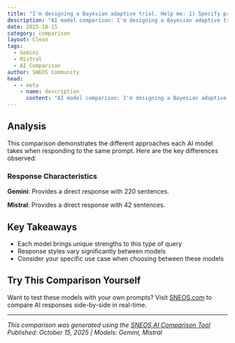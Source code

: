 ```yaml
---
title: "I'm designing a Bayesian adaptive trial. Help me: 1) Specify prior distributions for parameters"
description: "AI model comparison: I'm designing a Bayesian adaptive trial. Help me: 1) Specify prior distributions for parameters..."
date: 2025-10-15
category: comparison
layout: Clean
tags:
  - Gemini
  - Mistral
  - AI Comparison
author: SNEOS Community
head:
  - - meta
    - name: description
      content: "AI model comparison: I'm designing a Bayesian adaptive trial. Help me: 1) Specify prior distributions for parameters..."
---
```


<ChatComparison
  title="I'm designing a Bayesian adaptive trial. Help me: 1) Specify prior distributions for parameters"
  prompt="I'm designing a Bayesian adaptive trial. Help me: 1) Specify prior distributions for parameters"
  :responses='{"Gemini": "Specifying prior distributions is a crucial step in designing a Bayesian adaptive trial. Priors encapsulate existing knowledge (or lack thereof) before the trial begins and are combined with the data to form posterior distributions, which then guide adaptive decisions.\n\nHere\u0027s a structured approach to specifying prior distributions, covering common parameter types and important considerations:\n\n---\n\n## **1. Core Principles for Prior Specification**\n\nBefore diving into specific distributions, keep these principles in mind:\n\n1.  **Reflect Existing Knowledge:** Priors should genuinely reflect what is known or believed about the parameters *before* seeing any trial data. This knowledge can come from:\n    *   **Previous Trials:** Similar studies, meta-analyses.\n    *   **Historical Data:** Real-world evidence, registries.\n    *   **Expert Opinion:** Structured elicitation from clinicians, statisticians, and domain experts.\n    *   **Pilot Studies/Phase 1/2 Data:** Earlier phase results for the same drug/intervention.\n    *   **Theoretical Considerations:** Biological plausibility, known limits.\n\n2.  **Transparency:** Clearly state your chosen priors and provide a robust justification for their selection. This is especially important for regulatory submissions.\n\n3.  **Conjugacy (Practicality):** Whenever possible, choose a prior distribution that is *conjugate* to your likelihood function. This means the posterior distribution will belong to the same family as the prior, simplifying computations significantly \u2013 which is critical in adaptive designs where posteriors are updated frequently.\n\n4.  **Sensitivity Analysis:** Always perform a sensitivity analysis by trying a range of plausible priors (e.g., more skeptical, more enthusiastic, less informative). This helps demonstrate that your conclusions are robust and not overly dependent on a specific prior choice.\n\n---\n\n## **2. Common Parameter Types and Recommended Prior Distributions**\n\nLet\u0027s look at typical parameters encountered in clinical trials and suitable prior distributions.\n\n### **A. For Proportions/Rates (e.g., Response Rate, Success Rate, AE Rate)**\n\n*   **Parameter:** $p \\in [0, 1]$ (e.g., $p_T$ for treatment, $p_C$ for control).\n*   **Likelihood:** Bernoulli or Binomial.\n*   **Conjugate Prior:** **Beta distribution** ($\\text{Beta}(\\alpha, \\beta)$).\n    *   **Interpretation:** $\\alpha$ can be thought of as the number of \u0022prior successes\u0022 and $\\beta$ as the number of \u0022prior failures.\u0022 The mean of a Beta distribution is $\\alpha / (\\alpha \u002B \\beta)$.\n\n*   **How to Choose $\\alpha$ and $\\beta$:**\n\n    1.  **Non-Informative Priors:**\n        *   **Uniform Prior:** $\\text{Beta}(1, 1)$. This assumes all values of $p$ are equally likely. It\u0027s often chosen when there\u0027s truly no prior information, or to demonstrate that results are data-driven.\n        *   **Jeffreys Prior:** $\\text{Beta}(0.5, 0.5)$. This is a common choice for its theoretical properties (e.g., invariance under reparameterization). It places more weight on values near 0 and 1 than the uniform prior.\n        *   **\u0022Slightly Informative\u0022 (Weakly Informative):** $\\text{Beta}(2, 2)$ or $\\text{Beta}(0.5, 0.5)$ for \u0022success\u0022 and \u0022failure\u0022 arms often used in early phases to ensure stable posteriors, or when you have a very vague belief that the rates aren\u0027t extreme.\n\n    2.  **Informative Priors (Most Common in Adaptive Trials):**\n        *   **From Historical Data:** If a previous trial found a response rate of 30% in 100 patients (30 successes, 70 failures), you might use $\\text{Beta}(30, 70)$ or scale it down for less influence (e.g., $\\text{Beta}(3, 7)$ for a \u0022prior effective sample size\u0022 of 10).\n        *   **From Expert Elicitation:**\n            *   Ask experts: \u0022What\u0027s the most likely response rate?\u0022 (gives you the mean, $\\mu = \\alpha/(\\alpha\u002B\\beta)$).\n            *   Ask: \u0022What\u0027s a plausible range (e.g., 95% credible interval)?\u0022 This helps determine the \u0022concentration\u0022 or effective sample size ($\\alpha\u002B\\beta$).\n            *   Example: An expert believes the response rate is around 40% (mean = 0.4) and is fairly certain it\u0027s between 30% and 50%. You can use tools or iterative methods to find $\\alpha, \\beta$ that match this. A common approach: specify a mean and an effective sample size.\n                *   $\\alpha = \\text{mean} \\times \\text{effective sample size}$\n                *   $\\beta = (1 - \\text{mean}) \\times \\text{effective sample size}$\n                *   e.g., mean = 0.4, effective sample size = 20. Then $\\alpha = 0.4 \\times 20 = 8$, $\\beta = 0.6 \\times 20 = 12$. So $\\text{Beta}(8, 12)$.\n\n### **B. For Means (e.g., Change in Biomarker, Pain Score, Continuous Outcome)**\n\n*   **Parameter:** $\\mu \\in (-\\infty, \\infty)$.\n*   **Likelihood:** Normal distribution ($\\text{N}(\\mu, \\sigma^2)$), where $\\sigma^2$ (variance) might be known or unknown.\n*   **Conjugate Prior:**\n    *   **If $\\sigma^2$ is known:** **Normal distribution** ($\\text{N}(\\mu_0, \\tau^2)$).\n        *   $\\mu_0$: Prior mean (your best guess for the true mean).\n        *   $\\tau^2$: Prior variance (reflects your uncertainty about $\\mu_0$). A smaller $\\tau^2$ means more certainty.\n    *   **If $\\sigma^2$ is unknown:** A **Normal-Inverse-Gamma** prior for $(\\mu, \\sigma^2)$ is conjugate. This models $\\mu$ conditionally on $\\sigma^2$ as Normal, and $\\sigma^2$ marginally as Inverse-Gamma.\n        *   Often, you can set a prior on $\\mu$ and a separate prior on $\\sigma^2$ and use MCMC (e.g., in Stan, JAGS, or WinBUGS) if analytical conjugacy is too complex.\n\n*   **How to Choose $\\mu_0$ and $\\tau^2$ (for $\\mu$):**\n\n    1.  **Non-Informative:** A very large $\\tau^2$ (e.g., $10^6$ or $10^8$) effectively makes the prior flat over a wide range. Or use a scale-invariant prior like Jeffreys for mean/variance.\n    2.  **Informative:**\n        *   **From Historical Data/Pilot:** $\\mu_0$ would be the observed mean from a prior study. $\\tau^2$ could be derived from the standard error of that mean, reflecting your belief in how precisely that prior estimate represents the true mean.\n        *   **From Expert Elicitation:**\n            *   Ask: \u0022What\u0027s the most likely value for the mean change?\u0022 (gives $\\mu_0$).\n            *   Ask: \u0022What range would contain the true mean 95% of the time?\u0022 (e.g., from $X$ to $Y$). You can then approximate $\\tau^2$ such that $\\mu_0 \\pm 1.96 \\sqrt{\\tau^2}$ covers this range.\n\n### **C. For Variances/Standard Deviations ($\\sigma^2$ or $\\sigma$)**\n\n*   **Parameter:** $\\sigma^2 \\in (0, \\infty)$ or $\\sigma \\in (0, \\infty)$.\n*   **Likelihood:** Normal.\n*   **Conjugate Prior (for $\\sigma^2$):** **Inverse-Gamma distribution** ($\\text{InvGamma}(\\alpha, \\beta)$).\n    *   This is the conjugate prior for the variance of a Normal distribution (when the mean is unknown). The mean of $\\text{InvGamma}(\\alpha, \\beta)$ is $\\beta/(\\alpha-1)$ for $\\alpha \u003E 1$.\n*   **Alternative (for $\\sigma$):** **Half-Normal, Half-Cauchy, or Lognormal** for the standard deviation ($\\sigma$). These are often easier to interpret and elicit.\n\n*   **How to Choose Parameters:**\n\n    1.  **Non-Informative:**\n        *   For Inverse-Gamma: $\\text{InvGamma}(0.001, 0.001)$ or $\\text{InvGamma}(0.5, 0.5)$ (Jeffreys\u0027 for scale). These are often called \u0022weakly informative\u0022 but can sometimes be too influential for small sample sizes.\n    2.  **Informative:**\n        *   **From Historical Data:** If a prior study had a sample standard deviation $s$, you might center your prior around $s^2$. The precision of this prior (e.g., parameters of the Inverse-Gamma) would depend on your certainty in that historical estimate.\n        *   **From Expert Elicitation:** Ask about the likely range of the standard deviation or variance. It\u0027s often difficult for experts to think directly in terms of variance, so focusing on standard deviation or range is better.\n\n### **D. For Hazard Ratios (HR) in Survival Analysis**\n\n*   **Parameter:** $\\text{HR} \\in (0, \\infty)$. Often, it\u0027s easier to model $\\log(\\text{HR}) \\in (-\\infty, \\infty)$.\n*   **Likelihood:** Cox Proportional Hazards model or parametric survival models.\n*   **Prior (for $\\log(\\text{HR})$):** **Normal distribution** ($\\text{N}(\\mu_{\\text{logHR}}, \\sigma^2_{\\text{logHR}})$).\n*   **Prior (for HR directly):** **Lognormal distribution** (if $\\log(\\text{HR})$ is Normal).\n\n*   **How to Choose Parameters:**\n\n    1.  **Non-Informative:** For $\\log(\\text{HR})$, a $\\text{N}(0, \\text{large variance})$ (e.g., $N(0, 100)$). This implies no prior belief that HR is above or below 1 (i.e., log(HR) is positive or negative).\n    2.  **Informative:**\n        *   **From Historical Data:** If a prior trial showed an HR of 0.7 with a 95% CI of (0.5, 0.98), you can convert these to log scale, find the mean and standard error of $\\log(\\text{HR})$, and use those to parameterize a Normal prior.\n            *   $\\log(0.7) \\approx -0.357$ (prior mean $\\mu_{\\text{logHR}}$).\n            *   Width of CI on log scale: $\\log(0.98) - \\log(0.5) = -0.02 - (-0.69) = 0.67$.\n            *   Standard deviation: $0.67 / (2 \\times 1.96) \\approx 0.17$. So $\\sigma_{\\text{logHR}}^2 \\approx 0.17^2 \\approx 0.029$.\n            *   This would lead to a prior like $\\text{N}(-0.357, 0.029)$.\n        *   **From Expert Elicitation:** Ask experts for their best guess for the HR and a plausible range.\n\n---\n\n## **3. Strategies for Eliciting and Setting Priors**\n\n1.  **Review Existing Literature:** This is the starting point. What\u0027s known about the control arm, the effect size, and the variability?\n2.  **Formal Expert Elicitation:**\n    *   **Sheffey-Tukey Method / Deliberation:** Gather a panel of experts. Present them with hypothetical scenarios or questions about the parameter.\n    *   **\u0022Prior Elicitation\u0022 Software/Tools:** Programs exist that help experts specify a mean and various percentiles (e.g., 5th, 25th, 50th, 75th, 95th) of a parameter, and then fit a distribution (e.g., Beta, Normal, Gamma) to those specified points.\n    *   **Focus on Quantiles:** Experts often find it easier to think about \u0022I\u0027m 90% sure the response rate is between 20% and 40%\u0022 rather than \u0022the variance is 0.005.\u0022\n3.  **Use of \u0022Skeptical\u0022 or \u0022Enthusiastic\u0022 Priors:**\n    *   **Skeptical Prior:** Centered on a null effect (e.g., HR=1, difference=0) or a very small effect, often with high precision. This requires the data to provide very strong evidence to move the posterior away from the null. Useful for regulatory bodies who want to see convincing evidence.\n    *   **Enthusiastic Prior:** Centered on a clinically meaningful effect, often with high precision. Useful for early phase development to quickly identify promising treatments.\n    *   These are often used as part of sensitivity analyses.\n4.  **Borrowing Information:** Priors are the formal mechanism to borrow information from external sources (historical controls, previous trials). For instance, if you have a control arm with ample historical data, you might use a tight, informative prior for its parameters, while using a less informative prior for the novel treatment arm. This is a common feature in platform trials or multi-arm multi-stage (MAMS) designs.\n5.  **Hierarchical Priors:** If you have multiple related parameters (e.g., response rates for several different subgroups, or parameters for multiple arms in a platform trial), you can model them as coming from a common \u0022hyper-prior\u0022 distribution. This allows for \u0022borrowing strength\u0022 across parameters, especially useful when some groups have very little data.\n\n---\n\n## **4. Practical Steps for Your Design**\n\n1.  **List All Parameters:** Identify every parameter in your statistical model for which you need a prior. (e.g., $p_C$, $p_T$, $\\sigma^2$).\n2.  **Determine Likelihood:** For each parameter, determine the likelihood function of the data given that parameter.\n3.  **Select Prior Family:** Choose a conjugate prior distribution family where possible.\n4.  **Parameterize Priors:**\n    *   Start with non-informative priors for initial exploration if unsure.\n    *   Gather all available external data and expert opinion.\n    *   Use elicitation strategies to specify parameters ($\\alpha, \\beta, \\mu_0, \\tau^2$, etc.).\n    *   Document your rationale for each parameter.\n5.  **Visualize Priors:** Plot your prior distributions. Do they look reasonable? Do they cover the plausible range of values?\n6.  **Perform Sensitivity Analysis (Crucial):**\n    *   Run simulations of your adaptive trial using different sets of priors (e.g., your chosen prior, a more skeptical prior, a less informative prior).\n    *   Observe how the choice of prior impacts operating characteristics (e.g., Type I error, power, sample size, stopping probabilities, probability of selecting the best arm).\n    *   If the results change dramatically with minor changes in priors, your design might be too sensitive and require stronger justification for your prior choice or larger sample sizes.\n\nBy following these steps, you can specify robust and defensible prior distributions for your Bayesian adaptive trial, which are fundamental to its proper functioning and interpretation.", "Mistral": "Designing a Bayesian adaptive trial involves specifying prior distributions for the parameters of interest. These priors reflect your initial beliefs about the parameters before any data is collected. Here are some steps and considerations to help you specify prior distributions:\n\n### 1. Identify the Parameters\nFirst, identify the parameters for which you need to specify priors. These could include:\n- Treatment effect (e.g., mean difference, odds ratio)\n- Variance or standard deviation\n- Probability of success (e.g., in a binary outcome trial)\n- Hazard ratio (e.g., in a survival analysis)\n\n### 2. Choose the Type of Prior Distribution\nThe choice of prior distribution depends on the nature of the parameter and the available information. Common choices include:\n- **Normal Distribution**: Often used for parameters like treatment effects.\n- **Beta Distribution**: Commonly used for probabilities (e.g., success rates).\n- **Gamma Distribution**: Used for parameters that are positive and continuous (e.g., variance).\n- **Uniform Distribution**: Used when you have little prior information and want to express a non-informative prior.\n\n### 3. Specify the Parameters of the Prior Distribution\nFor each parameter, you need to specify the parameters of the prior distribution. This could involve:\n- **Mean and Variance**: For a normal distribution.\n- **Shape and Scale**: For a gamma distribution.\n- **Alpha and Beta**: For a beta distribution.\n\n### 4. Incorporate Expert Knowledge and Historical Data\nIf available, use expert knowledge and historical data to inform your priors. This can make your priors more informative and realistic.\n\n### 5. Sensitivity Analysis\nConduct a sensitivity analysis to see how different priors affect your results. This helps ensure that your conclusions are robust to the choice of prior.\n\n### Example: Specifying Priors for a Binary Outcome Trial\nSuppose you are conducting a trial to compare the success rates of a new treatment (p_new) versus a standard treatment (p_std).\n\n#### Parameters:\n- p_new: Probability of success for the new treatment\n- p_std: Probability of success for the standard treatment\n\n#### Prior Distributions:\n- **p_new**: Beta(\u03B1_new, \u03B2_new)\n- **p_std**: Beta(\u03B1_std, \u03B2_std)\n\n#### Specifying the Parameters:\n1. **Historical Data**: If you have historical data suggesting that the standard treatment has a success rate of about 0.5 with a sample size of 100, you might choose:\n   - \u03B1_std = 50 (successes)\n   - \u03B2_std = 50 (failures)\n\n2. **Expert Opinion**: If experts believe the new treatment might have a success rate around 0.6 with a similar level of uncertainty, you might choose:\n   - \u03B1_new = 60 (successes)\n   - \u03B2_new = 40 (failures)\n\n### Example: Specifying Priors for a Continuous Outcome Trial\nSuppose you are comparing the mean treatment effects (\u03BC_new and \u03BC_std) and variances (\u03C3\u00B2_new and \u03C3\u00B2_std) of a new treatment versus a standard treatment.\n\n#### Parameters:\n- \u03BC_new: Mean treatment effect for the new treatment\n- \u03BC_std: Mean treatment effect for the standard treatment\n- \u03C3\u00B2_new: Variance for the new treatment\n- \u03C3\u00B2_std: Variance for the standard treatment\n\n#### Prior Distributions:\n- **\u03BC_new**: Normal(\u03BC_0_new, \u03C3\u00B2_0_new)\n- **\u03BC_std**: Normal(\u03BC_0_std, \u03C3\u00B2_0_std)\n- **\u03C3\u00B2_new**: Inverse-Gamma(\u03B1_new, \u03B2_new)\n- **\u03C3\u00B2_std**: Inverse-Gamma(\u03B1_std, \u03B2_std)\n\n#### Specifying the Parameters:\n1. **Historical Data**: If historical data suggests that the standard treatment has a mean effect of 5 with a variance of 10, you might choose:\n   - \u03BC_0_std = 5\n   - \u03C3\u00B2_0_std = 10\n   - \u03B1_std = 2 (shape parameter)\n   - \u03B2_std = 20 (scale parameter)\n\n2. **Expert Opinion**: If experts believe the new treatment might have a mean effect around 6 with a similar variance, you might choose:\n   - \u03BC_0_new = 6\n   - \u03C3\u00B2_0_new = 10\n   - \u03B1_new = 2 (shape parameter)\n   - \u03B2_new = 20 (scale parameter)\n\n### Conclusion\nSpecifying prior distributions is a critical step in designing a Bayesian adaptive trial. It involves choosing the type of distribution, specifying its parameters, and incorporating expert knowledge and historical data. Conducting a sensitivity analysis can help ensure that your conclusions are robust to the choice of prior."}' published-date="{DateTime.UtcNow:HH:mm}"
/>

## Analysis

This comparison demonstrates the different approaches each AI model takes when responding to the same prompt. Here are the key differences observed:

### Response Characteristics

**Gemini**: Provides a direct response with 220 sentences. 

**Mistral**: Provides a direct response with 42 sentences. 

## Key Takeaways

- Each model brings unique strengths to this type of query
- Response styles vary significantly between models
- Consider your specific use case when choosing between these models

## Try This Comparison Yourself

Want to test these models with your own prompts? Visit [SNEOS.com](https://sneos.com) to compare AI responses side-by-side in real-time.

---

*This comparison was generated using the [SNEOS AI Comparison Tool](https://sneos.com)*
*Published: October 15, 2025 | Models: Gemini, Mistral*
